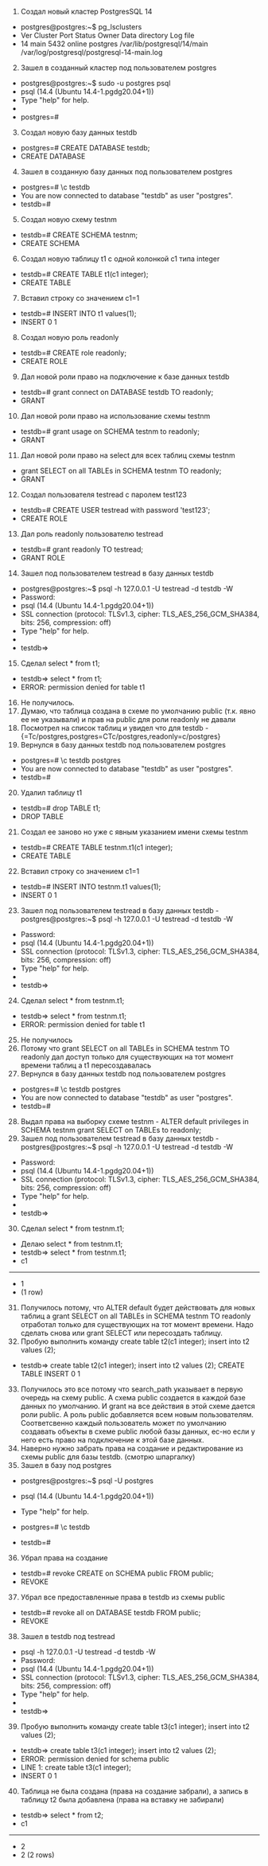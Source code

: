 1. Создал новый кластер PostgresSQL 14
- postgres@postgres:~$ pg_lsclusters
- Ver Cluster Port Status Owner    Data directory              Log file
- 14  main    5432 online postgres /var/lib/postgresql/14/main /var/log/postgresql/postgresql-14-main.log
2. Зашел в созданный кластер под пользователем postgres
- postgres@postgres:~$ sudo -u postgres psql
- psql (14.4 (Ubuntu 14.4-1.pgdg20.04+1))
- Type "help" for help.
- 
- postgres=#
3. Создал новую базу данных testdb
- postgres=# CREATE DATABASE testdb;
- CREATE DATABASE
4. Зашел в созданную базу данных под пользователем postgres
- postgres=# \c testdb
- You are now connected to database "testdb" as user "postgres".
- testdb=#
5. Создал новую схему testnm
- testdb=# CREATE SCHEMA testnm;
- CREATE SCHEMA
6. Создал новую таблицу t1 с одной колонкой c1 типа integer
- testdb=# CREATE TABLE t1(c1 integer);
- CREATE TABLE
7. Вставил строку со значением c1=1
- testdb=# INSERT INTO t1 values(1);
- INSERT 0 1
8. Создал новую роль readonly
- testdb=# CREATE role readonly;
- CREATE ROLE
9. Дал новой роли право на подключение к базе данных testdb
- testdb=# grant connect on DATABASE testdb TO readonly;
- GRANT
10. Дал новой роли право на использование схемы testnm
- testdb=# grant usage on SCHEMA testnm to readonly;
- GRANT
11. Дал новой роли право на select для всех таблиц схемы testnm
- grant SELECT on all TABLEs in SCHEMA testnm TO readonly;
- GRANT
12. Создал пользователя testread с паролем test123
- testdb=# CREATE USER testread with password 'test123';
- CREATE ROLE
13. Дал роль readonly пользователю testread
- testdb=# grant readonly TO testread;
- GRANT ROLE
14. Зашел под пользователем testread в базу данных testdb
- postgres@postgres:~$ psql -h 127.0.0.1 -U testread -d testdb -W
- Password:
- psql (14.4 (Ubuntu 14.4-1.pgdg20.04+1))
- SSL connection (protocol: TLSv1.3, cipher: TLS_AES_256_GCM_SHA384, bits: 256, compression: off)
- Type "help" for help.
-
- testdb=>
15. Сделал select * from t1;
- testdb=> select * from t1;
- ERROR:  permission denied for table t1
16. Не получилось. 
17. Думаю, что таблица создана в схеме по умолчанию public (т.к. явно ее не указывали) и прав на public для роли readonly не давали
18. Посмотрел на список таблиц и увидел что для testdb - {=Tc/postgres,postgres=CTc/postgres,readonly=c/postgres}
19. Вернулся в базу данных testdb под пользователем postgres
- postgres=# \c testdb postgres
- You are now connected to database "testdb" as user "postgres".
- testdb=#
20. Удалил таблицу t1
- testdb=# drop TABLE t1;
- DROP TABLE
21. Создал ее заново но уже с явным указанием имени схемы testnm
- testdb=# CREATE TABLE testnm.t1(c1 integer);
- CREATE TABLE
22. Вставил строку со значением c1=1
- testdb=# INSERT INTO testnm.t1 values(1);
- INSERT 0 1
23. Зашел под пользователем testread в базу данных testdb
-postgres@postgres:~$ psql -h 127.0.0.1 -U testread -d testdb -W
- Password:
- psql (14.4 (Ubuntu 14.4-1.pgdg20.04+1))
- SSL connection (protocol: TLSv1.3, cipher: TLS_AES_256_GCM_SHA384, bits: 256, compression: off)
- Type "help" for help.
-
- testdb=>
24. Сделал select * from testnm.t1;
- testdb=> select * from testnm.t1;
- ERROR:  permission denied for table t1
25. Не получилось
26. Потому что grant SELECT on all TABLEs in SCHEMA testnm TO readonly дал доступ только для существующих на тот момент времени таблиц а t1 пересоздавалась
27. Вернулся в базу данных testdb под пользователем postgres
- postgres=# \c testdb postgres
- You are now connected to database "testdb" as user "postgres".
- testdb=#
28. Выдал права на выборку сxеме testnm - ALTER default privileges in SCHEMA testnm grant SELECT on TABLEs to readonly;
29. Зашел под пользователем testread в базу данных testdb
-postgres@postgres:~$ psql -h 127.0.0.1 -U testread -d testdb -W
- Password:
- psql (14.4 (Ubuntu 14.4-1.pgdg20.04+1))
- SSL connection (protocol: TLSv1.3, cipher: TLS_AES_256_GCM_SHA384, bits: 256, compression: off)
- Type "help" for help.
-
- testdb=>
30. Сделал select * from testnm.t1;
- Делаю select * from testnm.t1;
- testdb=> select * from testnm.t1;
- c1
----
-  1
- (1 row)
31. Получилось потому, что ALTER default будет действовать для новых таблиц а grant SELECT on all TABLEs in SCHEMA testnm TO readonly отработал только для существующих на тот момент времени. Надо сделать снова или grant SELECT или пересоздать таблицу.
33. Пробую выполнить команду create table t2(c1 integer); insert into t2 values (2);
- testdb=> create table t2(c1 integer); insert into t2 values (2);
CREATE TABLE
INSERT 0 1
33. Получилось это все потому что search_path указывает в первую очередь на схему public. А схема public создается в каждой базе данных по умолчанию. И grant на все действия в этой схеме дается роли public. А роль public добавляется всем новым пользователям. Соответсвенно каждый пользователь может по умолчанию создавать объекты в схеме public любой базы данных, ес-но если у него есть право на подключение к этой базе данных.
34. Наверно нужно забрать права на создание и редактирование из сxемы public для базы testdb. (смотрю шпаргалку)
35. Зашел в базу под postgres 
- postgres@postgres:~$ psql -U postgres
- psql (14.4 (Ubuntu 14.4-1.pgdg20.04+1))
- Type "help" for help.

- postgres=# \c testdb
- testdb=#
36. Убрал права на создание 
- testdb=# revoke CREATE on SCHEMA public FROM public;
- REVOKE
37. Убрал все предоставленные права в testdb из cxемы public
- testdb=# revoke all on DATABASE testdb FROM public;
- REVOKE
38. Зашел в testdb под testread 
- psql -h 127.0.0.1 -U testread -d testdb -W
- Password:
- psql (14.4 (Ubuntu 14.4-1.pgdg20.04+1))
- SSL connection (protocol: TLSv1.3, cipher: TLS_AES_256_GCM_SHA384, bits: 256, compression: off)
- Type "help" for help.
-
- testdb=>
39. Пробую выполнить команду create table t3(c1 integer); insert into t2 values (2);
- testdb=> create table t3(c1 integer); insert into t2 values (2);
- ERROR:  permission denied for schema public
- LINE 1: create table t3(c1 integer);
- INSERT 0 1
40. Таблица не была создана (права на создание забрали), а запись в таблицу t2 была добавлена (права на вставку не забирали)
- testdb=> select * from t2;
- c1
----
-  2
-  2
(2 rows)
